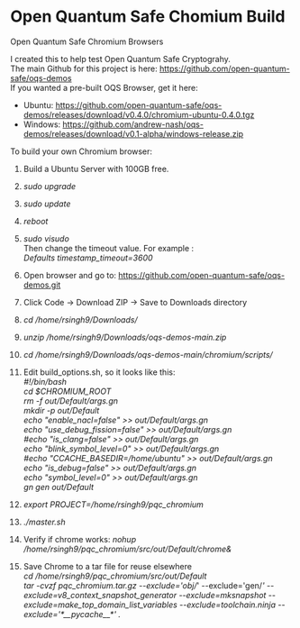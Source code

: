# Open Quantum Safe Chomium Build
Open Quantum Safe Chromium Browsers

I created this to help test Open Quantum Safe Cryptograhy.
<br>The main Github for this project is here: https://github.com/open-quantum-safe/oqs-demos
<br>If you wanted a pre-built OQS Browser, get it here:
- Ubuntu: https://github.com/open-quantum-safe/oqs-demos/releases/download/v0.4.0/chromium-ubuntu-0.4.0.tgz
- Windows: https://github.com/andrew-nash/oqs-demos/releases/download/v0.1-alpha/windows-release.zip

To build your own Chromium browser:
1. Build a Ubuntu Server with 100GB free.
2. *sudo upgrade*
3. *sudo update*
4. *reboot*
5. *sudo visudo*
<br>Then change the timeout value. For example :
<br> *Defaults timestamp_timeout=3600*
6. Open browser and go to: https://github.com/open-quantum-safe/oqs-demos.git
7. Click Code -> Download ZIP -> Save to Downloads directory
8. *cd /home/rsingh9/Downloads/*
9. *unzip /home/rsingh9/Downloads/oqs-demos-main.zip*
10. *cd /home/rsingh9/Downloads/oqs-demos-main/chromium/scripts/*
11. Edit build_options.sh, so it looks like this:
<br>*#!/bin/bash
<br>  cd $CHROMIUM_ROOT
<br>  rm -f out/Default/args.gn
<br>  mkdir -p out/Default
<br>  echo "enable_nacl=false" >> out/Default/args.gn
<br>  echo "use_debug_fission=false" >> out/Default/args.gn
<br>  #echo "is_clang=false" >> out/Default/args.gn
<br>  echo "blink_symbol_level=0" >> out/Default/args.gn
<br>  #echo "CCACHE_BASEDIR=/home/ubuntu" >> out/Default/args.gn
<br>  echo "is_debug=false" >> out/Default/args.gn
<br>  echo "symbol_level=0" >> out/Default/args.gn
<br>  gn gen out/Default*

13. *export PROJECT=/home/rsingh9/pqc_chromium*
14. *./master.sh*
15. Verify if chrome works: *nohup /home/rsingh9/pqc_chromium/src/out/Default/chrome&*
16. Save Chrome to a tar file for reuse elsewhere
<br>*cd /home/rsingh9/pqc_chromium/src/out/Default
<br>tar -cvzf pqc_chromium.tar.gz --exclude='obj/*' --exclude='gen/*' --exclude=v8_context_snapshot_generator --exclude=mksnapshot --exclude=make_top_domain_list_variables --exclude=toolchain.ninja --exclude='\*\_\_pycache\_\_\*' .*
